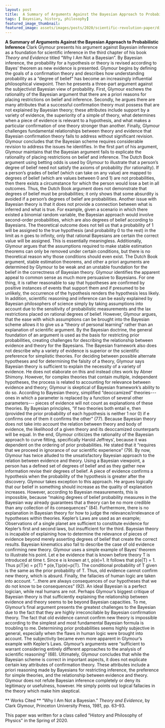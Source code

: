 ```yaml
---
layout: post
title:  A Summary of Arguments Against the Bayesian Approach to Probabilistic Inference
tags: [ Bayesian, history, philosophy]
featured_image_thumbnail:
featured_image: assets/images/posts/2020/scientific-revolution-paper/dice.png
---
```


**A Summary of Arguments Against the Bayesian Approach to Probabilistic Inference**
	Clark Glymour presents his argument against Bayesian inference as a foundation for scientific inference in the third chapter of his book *Theory and Evidence* titled “Why I Am Not a Bayesian”. By Bayesian inference, the probability for a hypothesis or theory is revised according to Bayes’ theorem as new evidence is presented. Glymour begins by defining the goals of a confirmation theory and describes how understanding probability as a “degree of belief” has become an increasingly influential philosophical viewpoint. Then he presents a three-part argument against the subjectivist Bayesian view of probability. First, Glymour eschews the rationality of the Bayesian argument that there are a priori reasons for placing restrictions on belief and inference. Secondly, he argues there are many attributes that a successful confirmation theory must possess that are not explained by Bayesian theory; these attributes include support by a variety of evidence, the superiority of a simple of theory, what determines when a piece of evidence is relevant to a hypothesis, and what makes a particular confirmation of one theory stronger than another. Finally, Glymour challenges fundamental relationships between theory and evidence that Bayesian confirmation theory fails to address without significant revision. Glymour concludes that the Bayesian scheme requires considerable revision to address the issues he identifies.
	In the first part of his argument, Glymour maintains that the Bayesian argument fails to explicate the rationality of placing restrictions on belief and inference. The Dutch Book argument using betting odds is used by Glymour to illustrate that a person’s degree of belief need not satisfy the axioms of probability (for rationality). If a person’s grades of belief (which can take on any value) are mapped to degrees of belief (which are values between 0 and 1) are not probabilities, then there exists a circumstance for which the person would lose a bet in all outcomes. Thus, the Dutch Book argument does not demonstrate that degrees of belief must be probabilities; it only shows that some absurdity is avoided if a person’s degrees of belief are probabilities. Another issue with Bayesian theory is that it does not provide a connection between what is inferred and what is true. For example, given a scenario in which there existed a binomial random variable, the Bayesian approach would involve second-order probabilities, which are also degrees of belief according to Bayesians. The theoretical outcome does not tell us that a probability of 1 will be assigned to the true hypothesis (and probability 0 to the rest) in the limit as n goes to infinity, only that rational Bayesians are certain the correct value will be assigned. This is essentially meaningless. Additionally, Glymour argues that the assumptions required to make stable estimation theorems can only be removed under certain conditions, but there is no theoretical reason why those conditions should even exist. The Dutch Book argument, stable estimation theorems, and other a priori arguments are determined by Glymour to be weak and an unstable foundation for the belief in the correctness of Bayesian theory.
	Glymour identifies the apparent appeal to common sense as much more persuasive to Bayesians. For one thing, it is rather reasonable to say that hypotheses are confirmed by positive instances of events that support them and if presumed to be unlikely, the occurrence of the hypothesis renders the hypothesis less likely. In addition, scientific reasoning and inference can be easily explained by Bayesian philosophers of science simply by taking assumptions into account due to the sensitivity of probabilistic measurements and the lax restrictions placed on rational degrees of belief. However, Glymour argues, that the ease with which assumptions can be brought into the Bayesian scheme allows it to give us a “theory of personal learning” rather than an explanation of scientific argument. By the Bayesian doctrine, the general foundation of an argument is used as the basis for restricting prior probabilities, creating challenges for describing the relationship between evidence and theory for the Bayesians.
The Bayesian framework also does not describe why a variety of evidence is superior or the scientific preference for simplistic theories. For deciding between possible alternate hypotheses and for determining the falsity of a theory, Glymour says Bayesian theory is sufficient to explain the necessity of a variety of evidence. He does not elaborate on this and instead cites work by Abner Shimony. However, for complex theories that contain multiple, independent hypotheses, the process is related to accounting for relevance between evidence and theory; Glymour is skeptical of Bayesian framework’s ability to do so. According to Bayesian theory, simplified “deoccamized” theories--- ones in which a parameter is replaced by a function of several other parameters--- pieces of evidence will not count as explanations of these theories. By Bayesian principles, “if two theories both entail e, then (provided the prior probability of each hypothesis is neither 1 nor 0) if e confirms one of them it confirms the other” (77). Because Bayesian theory does not take into account the relation between theory and body of evidence, the likelihood of a given theory and its deoccamized counterparts will be equal. In the end, Glymour criticizes the rationality of the Bayesian approach to curve fitting, specifically Harold Jeffreys’, because it was dependent on the ordering of prior probabilities. He stated that it “requires that we proceed in ignorance of our scientific experience” (79).
	By now, Glymour has twice alluded to the unsatisfactory Bayesian approach to the relation between evidence and theory. Using a Bayesian viewpoint, a person has a defined set of degrees of belief and as they gather new information revise their degrees of belief. A piece of evidence confirms a hypothesis when the probability of the hypothesis is greater after the discovery. Glymour takes exception to this approach. He argues logically that our belief in something should increase as the quality of explanation increases. However, according to Bayesian measurements, this is impossible, because “making degrees of belief probability measures in the Bayesian way already guarantees that a theory can be no more credible than any collection of its consequences” (84). Furthermore, there is no explanation in Bayesian theory for how to judge the relevance/irrelevance of hypotheses within theories. Kepler’s Laws are used as an example; Observations of a single planet are sufficient to constitute evidence for Kepler’s first and second laws, but insufficient for the third. Bayesian theory is incapable of explaining how to determine the relevance of pieces of evidence beyond merely asserting degrees of belief that create the correct results. Bayesian kinematics also fail to describe the case of old evidence confirming new theory. Glymour uses a simple example of Bayes’ theorem to illustrate his point. Let e be evidence that is known before theory T is introduced at time t. Since e is known at t, p(e)=1. It follows that p(e|T) = 1. Thus p(T|e) = p(T) * p(e,T)p(e)=p(T). The conditional probability of T given is the same as the prior probability of T. Thus, old evidence cannot confirm new theory, which is absurd. Finally, the fallacies of human logic are taken into account. “...there are always consequences of our hypotheses that we do not know to be consequences” (92). An ideal Bayesian is a perfect logician, while real humans are not.
Perhaps Glymour’s biggest critique of Bayesian theory is that sufficiently explaining the relationship between evidence and theory seems to be beyond Bayesian capacities. To me, Glymour’s final argument presents the greatest challenges to the Bayesian due to the fact that they are highly irreconcilable by Bayesian confirmation theory. The fact that old evidence cannot confirm new theory is impossible according to the simplest and most fundamental Bayesian formula is troubling to me. Determining prior probabilities seems highly subjective in general, especially when the flaws in human logic were brought into account. The subjectivity became even more apparent in Glymour’s example with Kepler’s Laws. Glymour’s arguments were “sufficient to warrant considering entirely different approaches to the analysis of scientific reasoning” (68).
	Ultimately, Glymour concludes that while the Bayesian scheme is correct in important aspects, it does not explicate certain key attributes of confirmation theory. These attributes include a priori reasoning made by Bayesians for restricting inference, the preference for simple theories, and the relationship between evidence and theory. Glymour does not refute Bayesian inference completely or deny its legitimacy or usefulness, however. He simply points out logical fallacies in the theory which make him skeptical.

** Works Cited **
“Why I Am Not a Bayesian.” *Theory and Evidence*, by Clark Glymour, Princeton University Press, 1981, pp. 63–93.

This paper was written for a class called "History and Philosophy of Physics" in the Spring of 2020.

